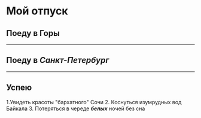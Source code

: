 # Мой отпуск

## Поеду в **Горы**

---
## **Поеду в _Санкт-Петербург_**

---
## Успею 
1.Увидеть красоты "бархатного" Сочи
2. Коснуться изумрудных вод Байкала
3. Потеряться в череде **_белых_** ночей без сна